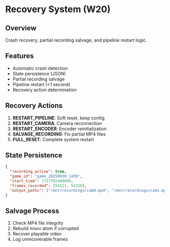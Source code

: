 # Recovery System (W20)

## Overview
Crash recovery, partial recording salvage, and pipeline restart logic.

## Features
- Automatic crash detection
- State persistence (JSON)
- Partial recording salvage
- Pipeline restart (<1 second)
- Recovery action determination

## Recovery Actions
1. **RESTART_PIPELINE**: Soft reset, keep config
2. **RESTART_CAMERA**: Camera reconnection
3. **RESTART_ENCODER**: Encoder reinitialization
4. **SALVAGE_RECORDING**: Fix partial MP4 files
5. **FULL_RESET**: Complete system restart

## State Persistence
```json
{
  "recording_active": true,
  "game_id": "game_20250930_1430",
  "start_time": 1727702400000,
  "frames_recorded": [54321, 54320],
  "output_paths": ["/mnt/recordings/cam0.mp4", "/mnt/recordings/cam1.mp4"]
}
```

## Salvage Process
1. Check MP4 file integrity
2. Rebuild moov atom if corrupted
3. Recover playable video
4. Log unrecoverable frames